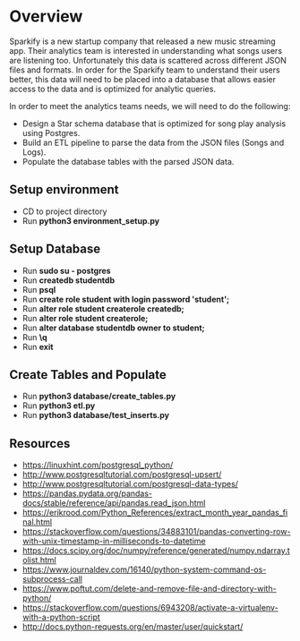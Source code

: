 # Overview

Sparkify is a new startup company that released a new music streaming app. Their analytics team is interested in understanding what songs users are listening too. Unfortunately this data is scattered across different JSON files and formats. In order for the Sparkify team to understand their users better, this data will need to be placed into a database that allows easier access to the data and is optimized for analytic queries.

In order to meet the analytics teams needs, we will need to do the following:
* Design a Star schema database that is optimized for song play analysis using Postgres.
* Build an ETL pipeline to parse the data from the JSON files (Songs and Logs).
* Populate the database tables with the parsed JSON data.

## Setup environment
* CD to project directory
* Run **python3 environment_setup.py**

## Setup Database
* Run **sudo su - postgres**
* Run **createdb studentdb**
* Run **psql**
* Run **create role student with login password 'student';**
* Run **alter role student createrole createdb;**
* Run **alter role student createrole;**
* Run **alter database studentdb owner to student;**
* Run **\q**
* Run **exit**

## Create Tables and Populate
* Run **python3 database/create_tables.py** 
* Run **python3 etl.py**
* Run **python3 database/test_inserts.py**

## Resources
* https://linuxhint.com/postgresql_python/
* http://www.postgresqltutorial.com/postgresql-upsert/
* http://www.postgresqltutorial.com/postgresql-data-types/
* https://pandas.pydata.org/pandas-docs/stable/reference/api/pandas.read_json.html
* https://erikrood.com/Python_References/extract_month_year_pandas_final.html
* https://stackoverflow.com/questions/34883101/pandas-converting-row-with-unix-timestamp-in-milliseconds-to-datetime
* https://docs.scipy.org/doc/numpy/reference/generated/numpy.ndarray.tolist.html
* https://www.journaldev.com/16140/python-system-command-os-subprocess-call
* https://www.poftut.com/delete-and-remove-file-and-directory-with-python/
* https://stackoverflow.com/questions/6943208/activate-a-virtualenv-with-a-python-script
* http://docs.python-requests.org/en/master/user/quickstart/
